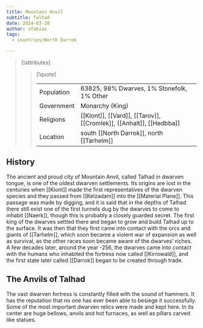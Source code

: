 ```yaml
---
title: Mountain Anvil
subtitle: Talhad
date: 2024-03-28
author: sfakias
tags:
  - countries/North Darrok

---
```

> [!attributes]
> 
> > [!quote]
> >
> > | | |
> > | --- | --- |
> > | Population | 63825, 98% Dwarves, 1% Stonefolk, 1% Other |
> > | Government | Monarchy (King) |
> > | Religions | [[Klont]], [[Vard]], [[Tarov]], [[Cromlek]], [[Anhalt]], [[Hedbba]] |
> > | Location | south [[North Darrok]], north [[Tarhelm]] |

## History

The ancient and proud city of Mountain Anvil, called Talhad in dwarven tongue, is one of the oldest dwarven settlements. Its origins are lost in the centuries when [[Klont]] made the first representatives of the dwarven species and they passed from [[Kelzadam]] into the [[Material Plane]]. This passage was made by digging, and it is said that in the depths of Talhad there still exist one of the first tunnels dug by the dwarves to come to inhabit [[Naerk]], though this is probably a closely guarded secret. The first king of the dwarves settled there and began to grow and build Talhad up to the surface. It was then that they first came into contact with the orcs and giants of [[Tarhelm]], which soon became a violent war of expansion as well as survival, as the other races soon became aware of the dwarves' riches. A few decades later, around the year -256, the dwarves came into contact with the humans who inhabited the fortress now called [[Kirrowald]], and the first state later called [[Darrok]] began to be created through trade.

## The Anvils of Talhad

The vast dwarven fortress is constantly filled with the sound of hammers. It has the reputation that no one has ever been able to besiege it successfully. Some of the most important dwarven relics were made and kept here. In its center are huge bellows, anvils and hot furnaces, as well as pillars carved like statues.
